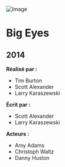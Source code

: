 ![Image](https://upload.wikimedia.org/wikipedia/en/thumb/3/39/Big_Eyes_poster.jpg/220px-Big_Eyes_poster.jpg)
# Big Eyes
## 2014

**Réalisé par :**
* Tim Burton
* Scott Alexander
* Larry Karaszewski

**Écrit par :**
* Scott Alexander
* Larry Karaszewski

**Acteurs :**
* Amy Adams
* Christoph Waltz
* Danny Huston
